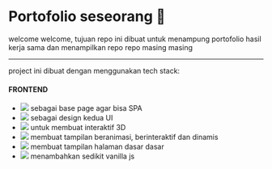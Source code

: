 <h1> Portofolio seseorang 📑 </h1>

<p>welcome welcome, tujuan repo ini dibuat untuk menampung portofolio hasil kerja sama dan menampilkan repo repo masing masing</p>

<hr>
project ini dibuat dengan menggunakan tech stack:

<h4>FRONTEND</h4>
<ul>
      <li><img src="https://img.shields.io/badge/React-%2320232a.svg?logo=react&logoColor=%2361DAFB"> sebagai base page agar bisa SPA</li>
      <li><img src="https://img.shields.io/badge/Tailwind%20CSS-%2338B2AC.svg?logo=tailwind-css&logoColor=white"> sebagai design kedua UI</li>
      <li><img src="https://img.shields.io/badge/Three.js-000?logo=threedotjs&logoColor=fff"> untuk membuat interaktif 3D</li>
      <li><img src="https://img.shields.io/badge/Anime.js-v4.1.2-blue"> membuat tampilan beranimasi, berinteraktif dan dinamis</li>
      <li><img src="https://img.shields.io/badge/CSS-639?logo=css&logoColor=fff"> membuat tampilan halaman dasar dasar</li>
      <li><img src="https://img.shields.io/badge/JavaScript-F7DF1E?logo=javascript&logoColor=000"> menambahkan sedikit vanilla js </li>
</ul>



<img src="">

